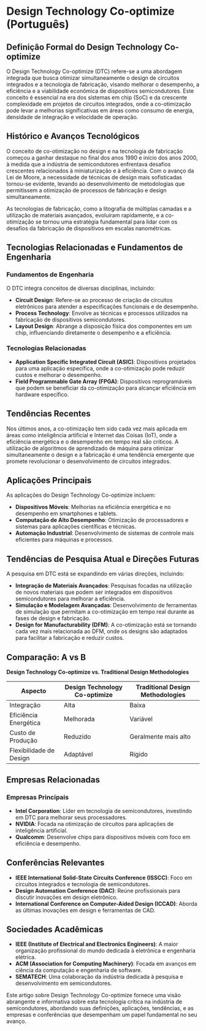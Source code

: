 # Design Technology Co-optimize (Português)

## Definição Formal do Design Technology Co-optimize

O Design Technology Co-optimize (DTC) refere-se a uma abordagem integrada que busca otimizar simultaneamente o design de circuitos integrados e a tecnologia de fabricação, visando melhorar o desempenho, a eficiência e a viabilidade econômica de dispositivos semicondutores. Este conceito é essencial na era dos sistemas em chip (SoC) e da crescente complexidade em projetos de circuitos integrados, onde a co-otimização pode levar a melhorias significativas em áreas como consumo de energia, densidade de integração e velocidade de operação.

## Histórico e Avanços Tecnológicos

O conceito de co-otimização no design e na tecnologia de fabricação começou a ganhar destaque no final dos anos 1990 e início dos anos 2000, à medida que a indústria de semicondutores enfrentava desafios crescentes relacionados à miniaturização e à eficiência. Com o avanço da Lei de Moore, a necessidade de técnicas de design mais sofisticadas tornou-se evidente, levando ao desenvolvimento de metodologias que permitissem a otimização de processos de fabricação e design simultaneamente.

As tecnologias de fabricação, como a litografia de múltiplas camadas e a utilização de materiais avançados, evoluíram rapidamente, e a co-otimização se tornou uma estratégia fundamental para lidar com os desafios da fabricação de dispositivos em escalas nanométricas.

## Tecnologias Relacionadas e Fundamentos de Engenharia

### Fundamentos de Engenharia

O DTC integra conceitos de diversas disciplinas, incluindo:

- **Circuit Design**: Refere-se ao processo de criação de circuitos eletrônicos para atender a especificações funcionais e de desempenho.
- **Process Technology**: Envolve as técnicas e processos utilizados na fabricação de dispositivos semicondutores.
- **Layout Design**: Abrange a disposição física dos componentes em um chip, influenciando diretamente o desempenho e a eficiência.

### Tecnologias Relacionadas

- **Application Specific Integrated Circuit (ASIC)**: Dispositivos projetados para uma aplicação específica, onde a co-otimização pode reduzir custos e melhorar o desempenho.
- **Field Programmable Gate Array (FPGA)**: Dispositivos reprogramáveis que podem se beneficiar da co-otimização para alcançar eficiência em hardware específico.

## Tendências Recentes

Nos últimos anos, a co-otimização tem sido cada vez mais aplicada em áreas como inteligência artificial e Internet das Coisas (IoT), onde a eficiência energética e o desempenho em tempo real são críticos. A utilização de algoritmos de aprendizado de máquina para otimizar simultaneamente o design e a fabricação é uma tendência emergente que promete revolucionar o desenvolvimento de circuitos integrados.

## Aplicações Principais

As aplicações do Design Technology Co-optimize incluem:

- **Dispositivos Móveis**: Melhorias na eficiência energética e no desempenho em smartphones e tablets.
- **Computação de Alto Desempenho**: Otimização de processadores e sistemas para aplicações científicas e técnicas.
- **Automação Industrial**: Desenvolvimento de sistemas de controle mais eficientes para máquinas e processos.

## Tendências de Pesquisa Atual e Direções Futuras

A pesquisa em DTC está se expandindo em várias direções, incluindo:

- **Integração de Materiais Avançados**: Pesquisas focadas na utilização de novos materiais que podem ser integrados em dispositivos semicondutores para melhorar a eficiência.
- **Simulação e Modelagem Avançadas**: Desenvolvimento de ferramentas de simulação que permitam a co-otimização em tempo real durante as fases de design e fabricação.
- **Design for Manufacturability (DFM)**: A co-otimização está se tornando cada vez mais relacionada ao DFM, onde os designs são adaptados para facilitar a fabricação e reduzir custos.

## Comparação: A vs B

**Design Technology Co-optimize vs. Traditional Design Methodologies**

| Aspecto                     | Design Technology Co-optimize | Traditional Design Methodologies |
|-----------------------------|-------------------------------|-----------------------------------|
| Integração                  | Alta                          | Baixa                             |
| Eficiência Energética       | Melhorada                     | Variável                          |
| Custo de Produção           | Reduzido                      | Geralmente mais alto              |
| Flexibilidade de Design      | Adaptável                     | Rígido                            |

## Empresas Relacionadas

### Empresas Principais

- **Intel Corporation**: Líder em tecnologia de semicondutores, investindo em DTC para melhorar seus processadores.
- **NVIDIA**: Focada na otimização de circuitos para aplicações de inteligência artificial.
- **Qualcomm**: Desenvolve chips para dispositivos móveis com foco em eficiência e desempenho.

## Conferências Relevantes

- **IEEE International Solid-State Circuits Conference (ISSCC)**: Foco em circuitos integrados e tecnologia de semicondutores.
- **Design Automation Conference (DAC)**: Reúne profissionais para discutir inovações em design eletrônico.
- **International Conference on Computer-Aided Design (ICCAD)**: Aborda as últimas inovações em design e ferramentas de CAD.

## Sociedades Acadêmicas

- **IEEE (Institute of Electrical and Electronics Engineers)**: A maior organização profissional do mundo dedicada à eletrônica e engenharia elétrica.
- **ACM (Association for Computing Machinery)**: Focada em avanços em ciência da computação e engenharia de software.
- **SEMATECH**: Uma colaboração da indústria dedicada à pesquisa e desenvolvimento em semicondutores.

Este artigo sobre Design Technology Co-optimize fornece uma visão abrangente e informativa sobre esta tecnologia crítica na indústria de semicondutores, abordando suas definições, aplicações, tendências, e as empresas e conferências que desempenham um papel fundamental no seu avanço.